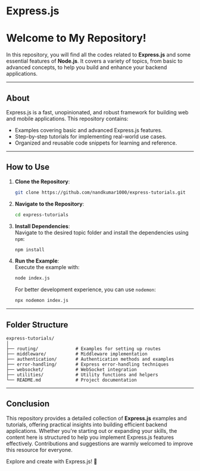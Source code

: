 # Express.js

# Welcome to My Repository!  

In this repository, you will find all the codes related to **Express.js** and some essential features of **Node.js**. It covers a variety of topics, from basic to advanced concepts, to help you build and enhance your backend applications. 

---

## About  
Express.js is a fast, unopinionated, and robust framework for building web and mobile applications. This repository contains:  
- Examples covering basic and advanced Express.js features.  
- Step-by-step tutorials for implementing real-world use cases.  
- Organized and reusable code snippets for learning and reference.  

---

## How to Use  
1. **Clone the Repository**:  
   ```bash  
   git clone https://github.com/nandkumar1000/express-tutorials.git  
   ```  

2. **Navigate to the Repository**:  
   ```bash  
   cd express-tutorials  
   ```  

3. **Install Dependencies**:  
   Navigate to the desired topic folder and install the dependencies using `npm`:  
   ```bash  
   npm install  
   ```  

4. **Run the Example**:  
   Execute the example with:  
   ```bash  
   node index.js  
   ```  
   For better development experience, you can use `nodemon`:  
   ```bash  
   npx nodemon index.js  
   ```  

---

## Folder Structure  
```
express-tutorials/  
│  
├── routing/              # Examples for setting up routes  
├── middleware/           # Middleware implementation  
├── authentication/       # Authentication methods and examples  
├── error-handling/       # Express error-handling techniques  
├── websocket/            # WebSocket integration  
├── utilities/            # Utility functions and helpers  
└── README.md             # Project documentation  
```  

---

## Conclusion  
This repository provides a detailed collection of **Express.js** examples and tutorials, offering practical insights into building efficient backend applications. Whether you're starting out or expanding your skills, the content here is structured to help you implement Express.js features effectively. Contributions and suggestions are warmly welcomed to improve this resource for everyone.

Explore and create with Express.js! 🚀 
